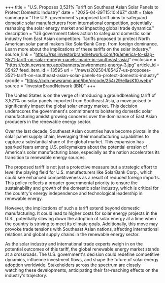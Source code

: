 +++
title = "U.S. Proposes 3,521% Tariff on Southeast Asian Solar Panels to Protect Domestic Industry"
date = "2025-04-29T15:10:46Z"
draft = false
summary = "The U.S. government's proposed tariff aims to safeguard domestic solar manufacturers from international competition, potentially reshaping the solar energy market and impacting global trade dynamics."
description = "US government takes action to safeguard domestic solar industry from East Asian competitors. Tariffs proposed to protect North American solar panel makers like SolarBank Corp. from foreign dominance. Learn more about the implications of these tariffs on the solar industry."
source_link = "https://rss.investorbrandnetwork.com/tg/america-to-slap-3521-tariff-on-solar-energy-panels-made-in-southeast-asia/"
enclosure = "https://cdn.newsramp.app/banners/environment-energy-3.jpg"
article_id = 85427
feed_item_id = 13595
url = "/news/202504/85427-us-proposes-3521-tariff-on-southeast-asian-solar-panels-to-protect-domestic-industry"
qrcode = "https://cdn.newsramp.app/ibn/qrcode/254/29/ellasK10.webp"
source = "InvestorBrandNetwork (IBN)"
+++

<p>The United States is on the verge of introducing a groundbreaking tariff of 3,521% on solar panels imported from Southeast Asia, a move poised to significantly impact the global solar energy market. This decision underscores the government's commitment to bolstering domestic solar manufacturing amidst growing concerns over the dominance of East Asian producers in the renewable energy sector.</p><p>Over the last decade, Southeast Asian countries have become pivotal in the solar panel supply chain, leveraging their manufacturing capabilities to capture a substantial share of the global market. This expansion has sparked fears among U.S. policymakers about the potential erosion of America's solar manufacturing base, especially as the nation accelerates its transition to renewable energy sources.</p><p>The proposed tariff is not just a protective measure but a strategic effort to level the playing field for U.S. manufacturers like SolarBank Corp., which could see enhanced competitiveness as a result of reduced foreign imports. This policy reflects a broader governmental priority to ensure the sustainability and growth of the domestic solar industry, which is critical for the country's energy independence and technological leadership in renewable energy.</p><p>However, the implications of such a tariff extend beyond domestic manufacturing. It could lead to higher costs for solar energy projects in the U.S., potentially slowing down the adoption of solar energy at a time when the country is striving to meet its climate goals. Additionally, this move may provoke trade tensions with Southeast Asian nations, affecting international relations and global supply chains in the renewable energy sector.</p><p>As the solar industry and international trade experts weigh in on the potential outcomes of this tariff, the global renewable energy market stands at a crossroads. The U.S. government's decision could redefine competitive dynamics, influence investment flows, and shape the future of solar energy adoption worldwide. Stakeholders across the spectrum are closely watching these developments, anticipating their far-reaching effects on the industry's trajectory.</p>